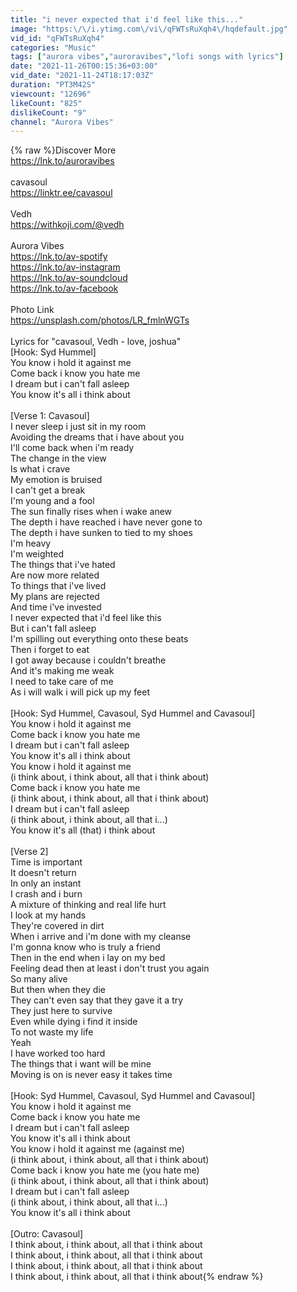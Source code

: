 ```yaml
---
title: "i never expected that i'd feel like this..."
image: "https:\/\/i.ytimg.com\/vi\/qFWTsRuXqh4\/hqdefault.jpg"
vid_id: "qFWTsRuXqh4"
categories: "Music"
tags: ["aurora vibes","auroravibes","lofi songs with lyrics"]
date: "2021-11-26T00:15:36+03:00"
vid_date: "2021-11-24T18:17:03Z"
duration: "PT3M42S"
viewcount: "12696"
likeCount: "825"
dislikeCount: "9"
channel: "Aurora Vibes"
---
```

{% raw %}Discover More<br /><a rel="nofollow" target="blank" href="https://lnk.to/auroravibes">https://lnk.to/auroravibes</a><br /><br />cavasoul<br /><a rel="nofollow" target="blank" href="https://linktr.ee/cavasoul">https://linktr.ee/cavasoul</a><br /><br />Vedh<br /><a rel="nofollow" target="blank" href="https://withkoji.com/@vedh">https://withkoji.com/@vedh</a><br /><br />Aurora Vibes<br /><a rel="nofollow" target="blank" href="https://lnk.to/av-spotify">https://lnk.to/av-spotify</a><br /><a rel="nofollow" target="blank" href="https://lnk.to/av-instagram">https://lnk.to/av-instagram</a><br /><a rel="nofollow" target="blank" href="https://lnk.to/av-soundcloud">https://lnk.to/av-soundcloud</a><br /><a rel="nofollow" target="blank" href="https://lnk.to/av-facebook">https://lnk.to/av-facebook</a><br /><br />Photo Link <br /><a rel="nofollow" target="blank" href="https://unsplash.com/photos/LR_fmlnWGTs">https://unsplash.com/photos/LR_fmlnWGTs</a><br /><br />Lyrics for &quot;cavasoul, Vedh - love, joshua&quot;<br />[Hook: Syd Hummel]<br />You know i hold it against me<br />Come back i know you hate me<br />I dream but i can't fall asleep<br />You know it's all i think about<br /><br />[Verse 1: Cavasoul]<br />I never sleep i just sit in my room<br />Avoiding the dreams that i have about you<br />I'll come back when i'm ready<br />The change in the view<br />Is what i crave<br />My emotion is bruised<br />I can't get a break<br />I'm young and a fool<br />The sun finally rises when i wake anew<br />The depth i have reached i have never gone to<br />The depth i have sunken to tied to my shoes<br />I'm heavy<br />I'm weighted<br />The things that i've hated<br />Are now more related<br />To things that i've lived<br />My plans are rejected<br />And time i've invested<br />I never expected that i'd feel like this<br />But i can't fall asleep<br />I'm spilling out everything onto these beats<br />Then i forget to eat<br />I got away because i couldn't breathe<br />And it's making me weak<br />I need to take care of me<br />As i will walk i will pick up my feet<br /><br />[Hook: Syd Hummel, Cavasoul, Syd Hummel and Cavasoul]<br />You know i hold it against me<br />Come back i know you hate me<br />I dream but i can't fall asleep<br />You know it's all i think about<br />You know i hold it against me<br />(i think about, i think about, all that i think about)<br />Come back i know you hate me<br />(i think about, i think about, all that i think about)<br />I dream but i can't fall asleep<br />(i think about, i think about, all that i...)<br />You know it's all (that) i think about<br /><br />[Verse 2]<br />Time is important<br />It doesn't return<br />In only an instant<br />I crash and i burn<br />A mixture of thinking and real life hurt<br />I look at my hands<br />They're covered in dirt<br />When i arrive and i'm done with my cleanse<br />I'm gonna know who is truly a friend<br />Then in the end when i lay on my bed<br />Feeling dead then at least i don't trust you again<br />So many alive<br />But then when they die<br />They can't even say that they gave it a try<br />They just here to survive<br />Even while dying i find it inside<br />To not waste my life<br />Yeah<br />I have worked too hard<br />The things that i want will be mine<br />Moving is on is never easy it takes time<br /><br />[Hook: Syd Hummel, Cavasoul, Syd Hummel and Cavasoul]<br />You know i hold it against me<br />Come back i know you hate me<br />I dream but i can't fall asleep<br />You know it's all i think about<br />You know i hold it against me (against me)<br />(i think about, i think about, all that i think about)<br />Come back i know you hate me (you hate me)<br />(i think about, i think about, all that i think about)<br />I dream but i can't fall asleep<br />(i think about, i think about, all that i...)<br />You know it's all i think about<br /><br />[Outro: Cavasoul]<br />I think about, i think about, all that i think about<br />I think about, i think about, all that i think about<br />I think about, i think about, all that i think about<br />I think about, i think about, all that i think about{% endraw %}
